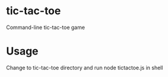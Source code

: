# tic-tac-toe
Command-line tic-tac-toe game

# Usage
Change to tic-tac-toe directory and run node tictactoe.js in shell

